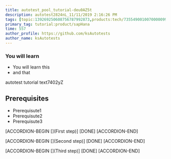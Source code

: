 ```yaml
---
title: autotest_pool_tutorial-deu0AZ5t
description: autotest2824nL_11/11/2019 2:16:26 PM
tags: [topic:139269250608756787992873,products:tech/73554900100700000996,tutorial:experience/advanced]
primary_tag: tutorial:product/sapHana
time: 557
author_profile: https://github.com/ksAutotests
author_name: ksAutotests
---
```

### You will learn
- You will learn this
- and that

autotest tutorial text7402yZ

## Prerequisites
- Prerequisute1
- Prerequisute2
- Prerequisute3

[ACCORDION-BEGIN [](First step)]
[DONE]
[ACCORDION-END]

[ACCORDION-BEGIN [](Second step)]
[DONE]
[ACCORDION-END]

[ACCORDION-BEGIN [](Third step)]
[DONE]
[ACCORDION-END]

